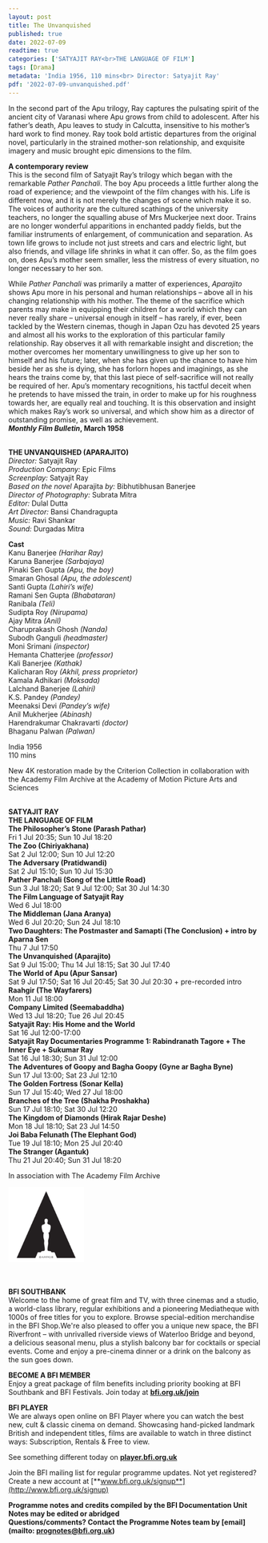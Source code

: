 ```yaml
---
layout: post
title: The Unvanquished
published: true
date: 2022-07-09
readtime: true
categories: ['SATYAJIT RAY<br>THE LANGUAGE OF FILM']
tags: [Drama]
metadata: 'India 1956, 110 mins<br> Director: Satyajit Ray'
pdf: '2022-07-09-unvanquished.pdf'
---
```


In the second part of the Apu trilogy, Ray captures the pulsating spirit of the ancient city of Varanasi where Apu grows from child to adolescent. After his father’s death, Apu leaves to study in Calcutta, insensitive to his mother’s hard work to find money. Ray took bold artistic departures from the original novel, particularly in the strained mother-son relationship, and exquisite imagery and music brought epic dimensions to the film.

**A contemporary review**  
This is the second film of Satyajit Ray’s trilogy which began with the remarkable _Pather Panchali_. The boy Apu proceeds a little further along the road of experience; and the viewpoint of the film changes with his. Life is different now, and it is not merely the changes of scene which make it so. The voices of authority are the cultured scathings of the university teachers, no longer the squalling abuse of Mrs Muckerjee next door. Trains are no longer wonderful apparitions in enchanted paddy fields, but the familiar instruments of enlargement, of communication and separation. As town life grows to include not just streets and cars and electric light, but also friends, and village life shrinks in what it can offer. So, as the film goes on, does Apu’s mother seem smaller, less the mistress of every situation, no longer necessary to her son.

While _Pather Panchali_ was primarily a matter of experiences, _Aparajito_ shows Apu more in his personal and human relationships – above all in his changing relationship with his mother. The theme of the sacrifice which parents may make in equipping their children for a world which they can never really share – universal enough in itself – has rarely, if ever, been tackled by the Western cinemas, though in Japan Ozu has devoted 25 years and almost all his works to the exploration of this particular family relationship. Ray observes it all with remarkable insight and discretion; the mother overcomes her momentary unwillingness to give up her son to himself and his future; later, when she has given up the chance to have him beside her as she is dying, she has forlorn hopes and imaginings, as she hears the trains come by, that this last piece of self-sacrifice will not really be required of her. Apu’s momentary recognitions, his tactful deceit when he pretends to have missed the train, in order to make up for his roughness towards her, are equally real and touching. It is this observation and insight which makes Ray’s work so universal, and which show him as a director of outstanding promise, as well as achievement.  
**_Monthly Film Bulletin_, March 1958**
<br><br>

**THE UNVANQUISHED (APARAJITO)**<br>
_Director:_ Satyajit Ray<br>
_Production Company:_ Epic Films<br>
_Screenplay:_ Satyajit Ray<br>
_Based on the novel_ Aparajita _by:_  Bibhutibhusan Banerjee<br>
_Director of Photography:_ Subrata Mitra<br>
_Editor:_ Dulal Dutta<br>
_Art Director:_ Bansi Chandragupta<br>
_Music:_ Ravi Shankar<br>
_Sound:_ Durgadas Mitra<br>

**Cast**<br>
Kanu Banerjee _(Harihar Ray)_<br>
Karuna Banerjee _(Sarbajaya)_<br>
Pinaki Sen Gupta _(Apu, the boy)_<br>
Smaran Ghosal _(Apu, the adolescent)_<br>
Santi Gupta _(Lahiri’s wife)_<br>
Ramani Sen Gupta _(Bhabataran)_<br>
Ranibala _(Teli)_<br>
Sudipta Roy _(Nirupama)_<br>
Ajay Mitra _(Anil)_<br>
Charuprakash Ghosh _(Nanda)_<br>
Subodh Ganguli _(headmaster)_<br>
Moni Srimani _(inspector)_<br>
Hemanta Chatterjee _(professor)_<br>
Kali Banerjee _(Kathak)_<br>
Kalicharan Roy _(Akhil, press proprietor)_<br>
Kamala Adhikari _(Moksada)_<br>
Lalchand Banerjee _(Lahiri)_<br>
K.S. Pandey _(Pandey)_<br>
Meenaksi Devi _(Pandey’s wife)_<br>
Anil Mukherjee _(Abinash)_<br>
Harendrakumar Chakravarti _(doctor)_<br>
Bhaganu Palwan _(Palwan)_<br>

India 1956<br>
110 mins

New 4K restoration made by the  Criterion Collection in collaboration with the Academy Film Archive at the Academy of Motion Picture Arts and Sciences<br>
<br>

**SATYAJIT RAY  
THE LANGUAGE OF FILM**<br>
**The Philosopher’s Stone (Parash Pathar)**<br>
Fri 1 Jul 20:35; Sun 10 Jul 18:20<br>
**The Zoo (Chiriyakhana)**<br>
Sat 2 Jul 12:00; Sun 10 Jul 12:20<br>
**The Adversary (Pratidwandi)**<br>
Sat 2 Jul 15:10; Sun 10 Jul 15:30<br>
**Pather Panchali (Song of the Little Road)**<br>
Sun 3 Jul 18:20; Sat 9 Jul 12:00; Sat 30 Jul 14:30<br>
**The Film Language of Satyajit Ray**<br>
Wed 6 Jul 18:00<br>
**The Middleman (Jana Aranya)**<br>
Wed 6 Jul 20:20; Sun 24 Jul 18:10<br>
**Two Daughters: The Postmaster and Samapti (The Conclusion) + intro by Aparna Sen**<br>
Thu 7 Jul 17:50<br>
**The Unvanquished (Aparajito)**<br>
Sat 9 Jul 15:00; Thu 14 Jul 18:15; Sat 30 Jul 17:40<br>
**The World of Apu (Apur Sansar)**<br>
Sat 9 Jul 17:50; Sat 16 Jul 20:45; Sat 30 Jul 20:30  + pre-recorded intro<br>
**Raahgir (The Wayfarers)**<br>
Mon 11 Jul 18:00<br>
**Company Limited (Seemabaddha)**<br>
Wed 13 Jul 18:20; Tue 26 Jul 20:45<br>
**Satyajit Ray: His Home and the World**<br>
Sat 16 Jul 12:00-17:00<br>
**Satyajit Ray Documentaries Programme 1: Rabindranath Tagore + The Inner Eye  + Sukumar Ray**<br>
Sat 16 Jul 18:30; Sun 31 Jul 12:00<br>
**The Adventures of Goopy and Bagha Goopy (Gyne ar Bagha Byne)**<br>
Sun 17 Jul 13:00; Sat 23 Jul 12:10<br>
**The Golden Fortress (Sonar Kella)**<br>
Sun 17 Jul 15:40; Wed 27 Jul 18:00<br>
**Branches of the Tree (Shakha Proshakha)**<br>
Sun 17 Jul 18:10; Sat 30 Jul 12:20<br>
**The Kingdom of Diamonds (Hirak Rajar Deshe)**<br>
Mon 18 Jul 18:10; Sat 23 Jul 14:50<br>
**Joi Baba Felunath (The Elephant God)**<br>
Tue 19 Jul 18:10; Mon 25 Jul 20:40<br>
**The Stranger (Agantuk)**<br>
Thu 21 Jul 20:40; Sun 31 Jul 18:20<br>

In association with The Academy Film Archive

<img style="float: left;" src="/img/academy-logo-01.png" width="30%" height="30%">
<br><br><br><br><br><br><br><br><br><br><br>

**BFI SOUTHBANK**  
Welcome to the home of great film and TV, with three cinemas and a studio, a world-class library, regular exhibitions and a pioneering Mediatheque with 1000s of free titles for you to explore. Browse special-edition merchandise in the BFI Shop.We&#39;re also pleased to offer you a unique new space, the BFI Riverfront – with unrivalled riverside views of Waterloo Bridge and beyond, a delicious seasonal menu, plus a stylish balcony bar for cocktails or special events. Come and enjoy a pre-cinema dinner or a drink on the balcony as the sun goes down.  

**BECOME A BFI MEMBER**  
Enjoy a great package of film benefits including priority booking at BFI Southbank and BFI Festivals. Join today at [**bfi.org.uk/join**](http://www.bfi.org.uk/join)  

**BFI PLAYER**  
 We are always open online on BFI Player where you can watch the best new, cult &amp; classic cinema on demand. Showcasing hand-picked landmark British and independent titles, films are available to watch in three distinct ways: Subscription, Rentals &amp; Free to view.  

See something different today on [**player.bfi.org.uk**](https://player.bfi.org.uk)  

Join the BFI mailing list for regular programme updates. Not yet registered? Create a new account at [**www.bfi.org.uk/signup**](http://www.bfi.org.uk/signup)

**Programme notes and credits compiled by the BFI Documentation Unit  
Notes may be edited or abridged  
Questions/comments? Contact the Programme Notes team by [email](mailto: prognotes@bfi.org.uk)**

<!--stackedit_data:
eyJoaXN0b3J5IjpbLTE5NTIzOTE1MzBdfQ==
-->
